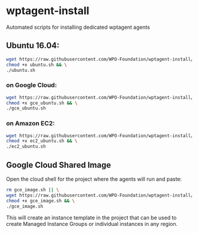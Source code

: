 # wptagent-install
Automated scripts for installing dedicated wptagent agents

## Ubuntu 16.04:

```bash
wget https://raw.githubusercontent.com/WPO-Foundation/wptagent-install/master/ubuntu.sh && \
chmod +x ubuntu.sh && \
./ubuntu.sh
```

### on Google Cloud:

```bash
wget https://raw.githubusercontent.com/WPO-Foundation/wptagent-install/master/gce_ubuntu.sh && \
chmod +x gce_ubuntu.sh && \
./gce_ubuntu.sh
```

### on Amazon EC2:

```bash
wget https://raw.githubusercontent.com/WPO-Foundation/wptagent-install/master/ec2_ubuntu.sh && \
chmod +x ec2_ubuntu.sh && \
./ec2_ubuntu.sh
```

## Google Cloud Shared Image
Open the cloud shell for the project where the agents will run and paste:

```bash
rm gce_image.sh || \
wget https://raw.githubusercontent.com/WPO-Foundation/wptagent-install/master/gce_image.sh && \
chmod +x gce_image.sh && \
./gce_image.sh
```

This will create an instance template in the project that can be used to create Managed Instance Groups or individual instances in any region.